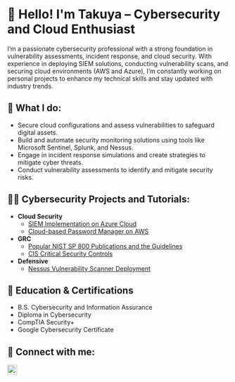 <h1>👋 Hello! I'm Takuya – Cybersecurity and Cloud Enthusiast</h1>

I’m a passionate cybersecurity professional with a strong foundation in vulnerability assessments, incident response, and cloud security. With experience in deploying SIEM solutions, conducting vulnerability scans, and securing cloud environments (AWS and Azure), I’m constantly working on personal projects to enhance my technical skills and stay updated with industry trends.

<h2>🔐 What I do:</h2>

- Secure cloud configurations and assess vulnerabilities to safeguard digital assets.
- Build and automate security monitoring solutions using tools like Microsoft Sentinel, Splunk, and Nessus.
- Engage in incident response simulations and create strategies to mitigate cyber threats.
- Conduct vulnerability assessments to identify and mitigate security risks.

<h2>👨‍💻 Cybersecurity Projects and Tutorials:</h2>

- <b>Cloud Security</b>
  - [SIEM Implementation on Azure Cloud](https://github.com/takooya86/cloud-siem/tree/main)
  - [Cloud-based Password Manager on AWS](https://nolinkyet)
- <b>GRC</b>
  - [Popular NIST SP 800 Publications and the Guidelines](https://github.com/takooya86/nist-overview)
  - [CIS Critical Security Controls](https://github.com/takooya86/cis-controls)
- <b>Defensive</b>
  - [Nessus Vulnerability Scanner Deployment](https://nolinkyet)

<h2>🌟 Education & Certifications</h2>

- B.S. Cybersecurity and Information Assurance
- Diploma in Cybersecurity
- CompTIA Security+
- Google Cybersecurity Certificate
  
<h2> 🤳 Connect with me:</h2>

[<img align="left" alt="JoshMadakor | LinkedIn" width="22px" src="https://cdn.jsdelivr.net/npm/simple-icons@v3/icons/linkedin.svg" />][linkedin]

[linkedin]: https://linkedin.com/in/takuyaizawa
<!--
**takooya86/takooya86** is a ✨ _special_ ✨ repository because its `README.md` (this file) appears on your GitHub profile.

Here are some ideas to get you started:

- 🔭 I’m currently working on ...
- 🌱 I’m currently learning ...
- 👯 I’m looking to collaborate on ...
- 🤔 I’m looking for help with ...
- 💬 Ask me about ...
- 📫 How to reach me: ...
- 😄 Pronouns: ...
- ⚡ Fun fact: ...
-->
